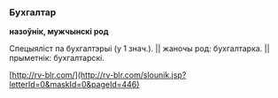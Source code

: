 ### Бухгалтар
**назоўнік, мужчынскі род**

Спецыяліст па бухгалтэрыі (у 1 знач.). || жаночы род: бухгалтарка. || прыметнік: бухгалтарскі.

<a rel="author">[http://rv-blr.com/](http://rv-blr.com/slounik.jsp?letterId=0&maskId=0&pageId=446)</a>
